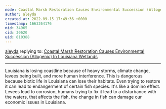 ```yaml
---
node: Coastal Marsh Restoration Causes Environmental Succession (Allogenic) In Louisiana Wetlands
author: aleyda
created_at: 2022-09-15 17:49:36 +0000
timestamp: 1663264176
nid: 34965
cid: 30620
uid: 810388
---
```




[aleyda](../profile/aleyda) replying to: [Coastal Marsh Restoration Causes Environmental Succession (Allogenic) In Louisiana Wetlands](../notes/TheChessGym/09-15-2022/coastal-marsh-restoration-causes-environmental-succession-allogenic-in-louisiana-wetlands)

----
Louisiana is losing coastline because of heavy storms, climate change, levees being built, and more human interference. This is dangerous because biotic life in Louisiana can lose their habitats. Even trying to restore it can lead to endangerment of certain fish species. It's like a domino effect. Levees lead to corrosion, humans trying to fix  it lead to a disturbance with the waters, that affects the fish, the change in fish can damage our economic issues in Louisiana.